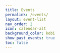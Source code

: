 ```yaml
---
title: Events
permalink: /events/
layout: event-list
nav_order: 2
icon: calendar-alt
background_color: kobi
show_past_events: true 
toc: false
--- 
```


